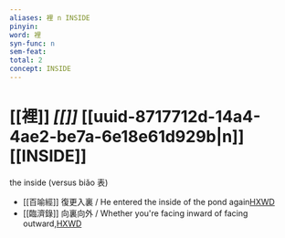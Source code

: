 ```yaml
---
aliases: 裡 n INSIDE
pinyin: 
word: 裡
syn-func: n
sem-feat: 
total: 2
concept: INSIDE 
---
```

# [[裡]] *[[]]*  [[uuid-8717712d-14a4-4ae2-be7a-6e18e61d929b|n]] [[INSIDE]]
the inside (versus biǎo 表)
 - [[百喻經]] 復更入裏 / He entered the inside of the pond again[HXWD](https://hxwd.org/textview.html?location=KR6b0066_T_003-0552a.9)
 - [[臨濟錄]] 向裏向外 / Whether you're facing inward of facing outward,[HXWD](https://hxwd.org/textview.html?location=KR6q0053_T_001-0500b.61)